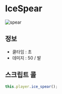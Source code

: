 IceSpear
====

![spear](http://pjc.luavis.kr/ice_spear.png)
<br>

정보
----
* 쿨타임 : 초
* 데미지 : 50 / 발


스크립트 콜
----
```js
this.player.ice_spear();
```
